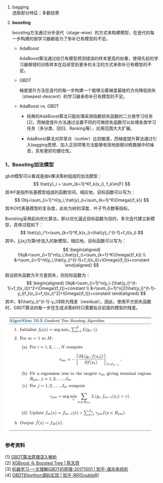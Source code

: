 1. bagging  
   选取部分特征；多数投票
2. **boosting**  
   
   boosting方法通过分步迭代（stage-wise）的方式来构建模型，在迭代的每一步构建的弱学习器都是为了弥补已有模型的不足。

   - AdaBoost  

        AdaBoost算法通过给已有模型预测错误的样本更高的权重，使得先前的学习器做错的训练样本在后续受到更多的关注的方式来弥补已有模型的不足。
   - GBDT

        梯度提升方法在迭代的每一步构建一个能够沿着梯度最陡的方向降低损失（steepest-descent）的学习器来弥补已有模型的不足。
    
    - AdaBoost vs. GBDT

        - 经典的AdaBoost算法只能处理采用指数损失函数的二分类学习任务[2]，而梯度提升方法通过设置不同的可微损失函数可以处理各类学习任务（多分类、回归、Ranking等），应用范围大大扩展。
        
        - AdaBoost算法对异常点（outlier）比较敏感，而梯度提升算法通过引入bagging思想、加入正则项等方法能够有效地抵御训练数据中的噪音，具有更好的健壮性。


### 1、Boosting加法模型
gbdt模型可以看成是由k棵决策树组成的加法模型：
$$
\hat{y}_i
 = \sum_{k=1}^Kf_k(x_i), f_k\in{F}
$$
其中F是指所有基模型组成的函数空间。相应地，目标函数可以写为：
$$
Obj=\sum_{i=1}^nl(y_i,\hat{y}_i)+\sum_{k=1}^K\Omega({f_k})
$$
其中$\Omega$代表基模型的复杂度，此处为树的深度、叶子节点数等指标。  

Boosting采用前向优化算法，即以优化逼近目标函数为目的，多次迭代建立新模型，具体过程如下：
$$
\hat{y}_i^t=\sum_{k=1}^tf_k(x_i)=\hat{y}_i^{t-1}+f_t(x_i)
$$
其中，$f_t(x_i)$为第$t$步加入的新模型。相应地，目标函数可以写为：  
$$
\begin{aligned}
    Obj&=\sum_{i=1}^nl(y_i,\hat{y}_i)+\sum_{k=1}^K\Omega({f_k}) \\
       &=\sum_{i=1}^nl(y_i,\hat{y_i}^{t-1}+f_t(x_i))+\Omega({f_t})+constant
\end{aligned}
$$

假设损失函数为平方差损失，则目标函数为：
$$
\begin{aligned}
    Obj&=\sum_{i=1}^n(y_i-(\hat{y_i}^{t-1}+f_t(x_i)))^2+\Omega({f_t})+constant \\
       &=\sum_{i=1}^n[2(\hat{y_i}^{t-1}-y_i)f_t(x_i)+f_t(x_i)^2]+\Omega({f_t})+constant
\end{aligned}
$$
其中，$(\hat{y_i}^{t-1}-y_i)$称为残差（residual）。因此，使用平方损失函数时，GBDT算法的每一步在生成决策树时只需要拟合前面的模型的残差。

![](img/8.GBDT/GBDT_00.png)
### 参考资料
[1] [GBDT算法原理深入解析
](https://www.zybuluo.com/yxd/note/611571)  
[2] [XGBoost 与 Boosted Tree | 陈天奇](https://blog.csdn.net/haoxiaoxiaoyu/article/details/78463312)  
[3] [机器学习-一文理解GBDT的原理-20171001
| 知乎-谋杀电视机
](https://zhuanlan.zhihu.com/p/29765582)  
[4] [GBDT的python源码实现
 | 知乎-RR(DoubleR)
](GBDT的python源码实现
)